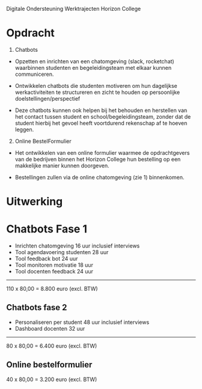 Digitale Ondersteuning Werktrajecten Horizon College

Opdracht
========

1. Chatbots

+ Opzetten en inrichten van een chatomgeving (slack, rocketchat) waarbinnen studenten en begeleidingsteam met elkaar kunnen communiceren. 

+ Ontwikkelen chatbots die studenten motiveren om hun dagelijkse werkactiviteiten te structureren en zicht te houden op persoonlijke doelstellingen/perspectief

+ Deze chatbots kunnen ook helpen bij het behouden en herstellen van het contact tussen student en school/begeleidingsteam, zonder dat de student hierbij het gevoel heeft voortdurend rekenschap af te hoeven leggen.

2. Online BestelFormulier

+ Het ontwikkelen van een online formulier waarmee de opdrachtgevers van de
  bedrijven binnen het Horizon College hun bestelling op een makkelijke manier
  kunnen doorgeven.

+ Bestellingen zullen via de online chatomgeving (zie 1) binnenkomen.


Uitwerking
==========

# Chatbots Fase 1

+ Inrichten chatomgeving 16 uur inclusief interviews
+ Tool agendavoering studenten 28 uur
+ Tool feedback bot 24 uur
+ Tool monitoren motivatie 18 uur
+ Tool docenten feedback 24 uur
------------------------------------------------------
110 x 80,00 = 8.800  euro (excl. BTW)

## Chatbots fase 2

+ Personaliseren per student 48 uur inclusief interviews
+ Dashboard docenten 32 uur
-------------------------------------------------------
80 x 80,00 = 6.400 euro (excl. BTW)


## Online bestelformulier 

40 x 80,00 = 3.200 euro (excl. BTW) 
